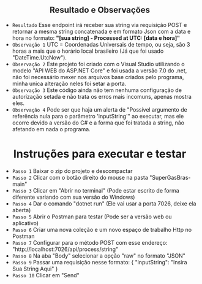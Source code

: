 <h2 align="center"> Resultado e Observações </h2>

- `Resultado` Esse endpoint irá receber sua string via requisição POST e retornar a mesma string concatenada e em formato Json com a data e hora no formato: **"[sua string] - Processed at UTC: [data e hora]"** 
- `Observação 1` UTC = Coordenadas Universais de tempo, ou seja, são 3 horas a mais que o horário local brasileiro (Já que foi usado "DateTime.UtcNow").
- `Observação 2` Este projeto foi criado com o Visual Studio utilizando o modelo "API WEB do ASP.NET Core" e foi usada a versão 7.0 do .net, não foi necessário mexer nos arquivos base criados pelo programa, minha unica alteração neles foi setar a porta.
- `Observação 3` Este código ainda não tem nenhuma configuração de autorização setada e não trata os erros mais incomuns, apenas mostra eles.
- `Observação 4` Pode ser que haja um alerta de "Possível argumento de referência nula para o parâmetro 'inputString'" ao executar, mas ele ocorre devido a versão do C# e a forma que foi tratada a string, não afetando em nada o programa.

<h1 align="center"> Instruções para executar e testar </h1>

- `Passo 1` Baixar o zip do projeto e descompactar
- `Passo 2` Clicar com o botão direito do mouse na pasta "SuperGasBras-main"
- `Passo 3` Clicar em "Abrir no terminal" (Pode estar escrito de forma diferente variando com sua versão do Windows)
- `Passo 4` Dar o comando "dotnet run" (Ele vai usar a porta 7026, deixe ela aberta)
- `Passo 5` Abrir o Postman para testar (Pode ser a versão web ou aplicativo)
- `Passo 6` Criar uma nova coleção e um novo espaço de trabalho Http no Postman
- `Passo 7` Configurar para o método POST com esse endereço: "http://localhost:7026/api/process/string"
- `Passo 8` Na aba "Body" selecionar a opção "raw" no formato "JSON"
- `Passo 9` Passar uma requisição nesse formato: 
{
"inputString": "Insira Sua String Aqui"
}
- `Passo 10` Clicar em "Send"
